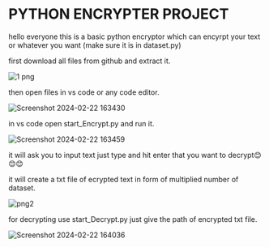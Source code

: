 #   PYTHON ENCRYPTER PROJECT

hello everyone this is a basic python encryptor which can encyrpt your text or whatever you want (make sure it is in dataset.py)

first download all files from github and extract it.

![1 png](https://github.com/LastBreathGamerLBG/PYTHON_ENCRYPTER_PROJECT/assets/160850941/00169ddc-23a0-47b7-8b5d-bc432386987a)

then open files in vs code or any code editor.

![Screenshot 2024-02-22 163430](https://github.com/LastBreathGamerLBG/PYTHON_ENCRYPTER_PROJECT/assets/160850941/51dfd3c5-b3b4-41bc-b451-1fe0374e6fcc)

in vs code open start_Encrypt.py and run it.

![Screenshot 2024-02-22 163459](https://github.com/LastBreathGamerLBG/PYTHON_ENCRYPTER_PROJECT/assets/160850941/963646c1-ba48-48c4-ba7d-bb1b63025b8d)

it will ask you to input text just type and hit enter that you want to decrypt😊😊😊

it will create a txt file of ecrypted text in form of multiplied number of dataset.

![png2](https://github.com/LastBreathGamerLBG/PYTHON_ENCRYPTER_PROJECT/assets/160850941/0fd518df-fffe-4a24-82ac-cb6cab7a77c1)

for decrypting use start_Decrypt.py just give the path of encrypted txt file.

![Screenshot 2024-02-22 164036](https://github.com/LastBreathGamerLBG/PYTHON_ENCRYPTER_PROJECT/assets/160850941/a4b3ceed-e6e4-4956-8a15-790bb983b818)


